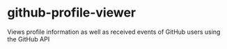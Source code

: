 github-profile-viewer
=====================

Views profile information as well as received events of GitHub users using the GitHub API
